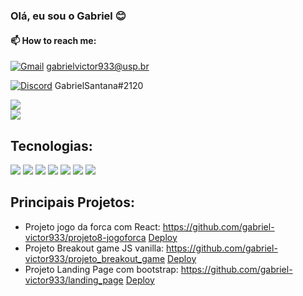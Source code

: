 ### Olá, eu sou o Gabriel 😊

#### 📫 How to reach me: 

[![Gmail](https://img.shields.io/badge/Gmail-D14836?style=for-the-badge&logo=gmail&logoColor=white)](https://criarmeulink.com.br/u/1677002423) gabrielvictor933@usp.br

[![Discord](https://img.shields.io/badge/Discord-7289DA?style=for-the-badge&logo=discord&logoColor=white)](GabrielSantana#2120) GabrielSantana#2120


<div>
 <img align=center src= "https://github-readme-stats.vercel.app/api?username=gabriel-victor933&show_icons=true&theme=radical&card_width=450">
 <br />
 <img align="center" src= "https://github-readme-stats.vercel.app/api/top-langs/?username=gabriel-victor933&layout=compact&theme=radical&card_width=400">
</div>





## Tecnologias: 
[![](https://img.shields.io/badge/JavaScript-F7DF1E?style=for-the-badge&logo=javascript&logoColor=black)]()
[![](https://img.shields.io/badge/HTML5-E34F26?style=for-the-badge&logo=html5&logoColor=white)]()
[![](https://img.shields.io/badge/CSS3-1572B6?style=for-the-badge&logo=css3&logoColor=white)]()
[![](https://img.shields.io/badge/React-20232A?style=for-the-badge&logo=react&logoColor=61DAF)]()
[![](https://img.shields.io/badge/GIT-E44C30?style=for-the-badge&logo=git&logoColor=white)]()
[![](https://img.shields.io/badge/GitHub-100000?style=for-the-badge&logo=github&logoColor=white)]()
[![](https://img.shields.io/badge/Bootstrap-563D7C?style=for-the-badge&logo=bootstrap&logoColor=white)]()


## Principais Projetos: 
 - Projeto jogo da forca com React: https://github.com/gabriel-victor933/projeto8-jogoforca [Deploy](https://projeto8-jogoforca-eight-gilt.vercel.app/) <br />
 - Projeto Breakout game JS vanilla: https://github.com/gabriel-victor933/projeto_breakout_game [Deploy](https://gabriel-victor933.github.io/projeto_breakout_game/) <br />
 - Projeto Landing Page com bootstrap: https://github.com/gabriel-victor933/landing_page [Deploy](https://landing-page-black-three.vercel.app/)
 
